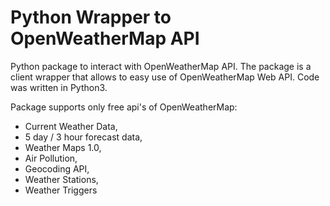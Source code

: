 # Python Wrapper to OpenWeatherMap API

Python package to interact with OpenWeatherMap API. The package is a client wrapper that allows to easy use of OpenWeatherMap Web API.
Code was written in Python3.

Package supports only free api's of OpenWeatherMap:
* Current Weather Data,
* 5 day / 3 hour forecast data,
* Weather Maps 1.0,
* Air Pollution,
* Geocoding API,
* Weather Stations,
* Weather Triggers
